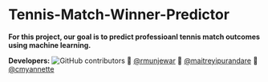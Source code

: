 # Tennis-Match-Winner-Predictor

**For this project, our goal is to predict professioanl tennis match outcomes using machine learning.**

**Developers:**
![GitHub contributors](https://img.shields.io/github/contributors/rmunjewar/Tennis-Match-Winner-Predictor)
🎾 [@rmunjewar](https://github.com/rmunjewar)
🎾 [@maitreyipurandare](https://github.com/maitreyipurandare) 
🎾 [@cmyannette](https://github.com/cmyannette)
